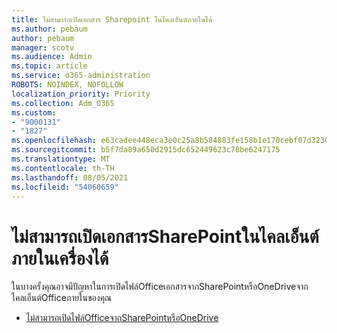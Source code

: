 ```yaml
---
title: ไม่สามารถเปิดเอกสาร Sharepoint ในไคลเอ็นต์ภายในได้
ms.author: pebaum
author: pebaum
manager: scotv
ms.audience: Admin
ms.topic: article
ms.service: o365-administration
ROBOTS: NOINDEX, NOFOLLOW
localization_priority: Priority
ms.collection: Adm_O365
ms.custom:
- "9000131"
- "1827"
ms.openlocfilehash: e63cadee448eca3e0c25a8b584883fe158b1e170cebf07d32301ac9cede51ab2
ms.sourcegitcommit: b5f7da89a650d2915dc652449623c78be6247175
ms.translationtype: MT
ms.contentlocale: th-TH
ms.lasthandoff: 08/05/2021
ms.locfileid: "54060659"
---
```

# <a name="unable-to-open-sharepoint-documents-in-local-client"></a>ไม่สามารถเปิดเอกสารSharePointในไคลเอ็นต์ภายในเครื่องได้

ในบางครั้งคุณอาจมีปัญหาในการเปิดไฟล์OfficeเอกสารจากSharePointหรือOneDriveจากไคลเอ็นต์Officeภายในของคุณ

- [ไม่สามารถเปิดไฟล์OfficeจากSharePointหรือOneDrive](https://docs.microsoft.com/sharepoint/troubleshoot/administration/cant-open-office-files)
